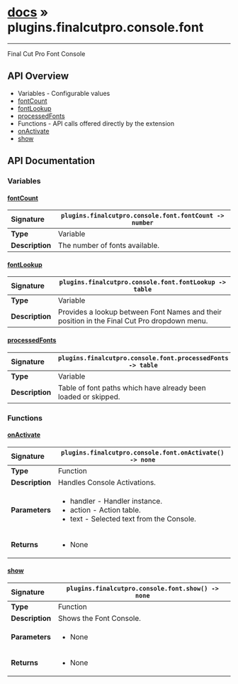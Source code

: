 # [docs](index.md) » plugins.finalcutpro.console.font
---

Final Cut Pro Font Console

## API Overview
* Variables - Configurable values
 * [fontCount](#fontcount)
 * [fontLookup](#fontlookup)
 * [processedFonts](#processedfonts)
* Functions - API calls offered directly by the extension
 * [onActivate](#onactivate)
 * [show](#show)

## API Documentation

### Variables

#### [fontCount](#fontcount)
| <span style="float: left;">**Signature**</span> | <span style="float: left;">`plugins.finalcutpro.console.font.fontCount -> number` </span>                                                          |
| -----------------------------------------------------|---------------------------------------------------------------------------------------------------------|
| **Type**                                             | Variable |
| **Description**                                      | The number of fonts available. |

#### [fontLookup](#fontlookup)
| <span style="float: left;">**Signature**</span> | <span style="float: left;">`plugins.finalcutpro.console.font.fontLookup -> table` </span>                                                          |
| -----------------------------------------------------|---------------------------------------------------------------------------------------------------------|
| **Type**                                             | Variable |
| **Description**                                      | Provides a lookup between Font Names and their position in the Final Cut Pro dropdown menu. |

#### [processedFonts](#processedfonts)
| <span style="float: left;">**Signature**</span> | <span style="float: left;">`plugins.finalcutpro.console.font.processedFonts -> table` </span>                                                          |
| -----------------------------------------------------|---------------------------------------------------------------------------------------------------------|
| **Type**                                             | Variable |
| **Description**                                      | Table of font paths which have already been loaded or skipped. |

### Functions

#### [onActivate](#onactivate)
| <span style="float: left;">**Signature**</span> | <span style="float: left;">`plugins.finalcutpro.console.font.onActivate() -> none` </span>                                                          |
| -----------------------------------------------------|---------------------------------------------------------------------------------------------------------|
| **Type**                                             | Function |
| **Description**                                      | Handles Console Activations. |
| **Parameters**                                       | <ul><li>handler - Handler instance.</li><li>action - Action table.</li><li>text - Selected text from the Console.</li></ul> |
| **Returns**                                          | <ul><li>None</li></ul> |

#### [show](#show)
| <span style="float: left;">**Signature**</span> | <span style="float: left;">`plugins.finalcutpro.console.font.show() -> none` </span>                                                          |
| -----------------------------------------------------|---------------------------------------------------------------------------------------------------------|
| **Type**                                             | Function |
| **Description**                                      | Shows the Font Console. |
| **Parameters**                                       | <ul><li>None</li></ul> |
| **Returns**                                          | <ul><li>None</li></ul> |

